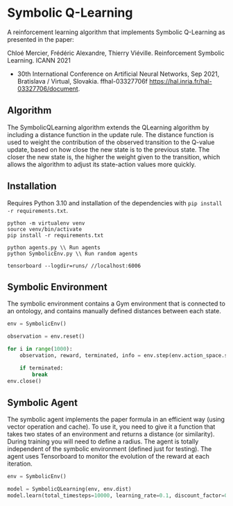 # Symbolic Q-Learning

A reinforcement learning algorithm that implements Symbolic Q-Learning as presented in the paper:

Chloé Mercier, Frédéric Alexandre, Thierry Viéville. Reinforcement Symbolic Learning. ICANN 2021 
- 30th International Conference on Artificial Neural Networks, Sep 2021, Bratislava / Virtual, Slovakia.
ffhal-03327706f
https://hal.inria.fr/hal-03327706/document.

## Algorithm

The SymbolicQLearning algorithm extends the QLearning algorithm by including a distance function in the update rule. The distance function is used to weight the contribution of the observed transition to the Q-value update, based on how close the new state is to the previous state. The closer the new state is, the higher the weight given to the transition, which allows the algorithm to adjust its state-action values more quickly.

## Installation

Requires Python 3.10 and installation of the dependencies with `pip install -r requirements.txt`.

```
python -m virtualenv venv
source venv/bin/activate
pip install -r requirements.txt

python agents.py \\ Run agents
python SymbolicEnv.py \\ Run random agents

tensorboard --logdir=runs/ //localhost:6006
```

## Symbolic Environment

The symbolic environment contains a Gym environment that is connected to an ontology, and contains manually defined distances between each state. 

```python
env = SymbolicEnv()

observation = env.reset()

for i in range(1000):
    observation, reward, terminated, info = env.step(env.action_space.sample())

    if terminated:
        break
env.close()
```


## Symbolic Agent

The symbolic agent implements the paper formula in an efficient way (using vector operation and cache). To use it, you need to give it a function that takes two states of an environment and returns a distance (or similarity). During training you will need to define a radius. The agent is totally independent of the symbolic environment (defined just for testing). The agent uses Tensorboard to monitor the evolution of the reward at each iteration.

```python
env = SymbolicEnv()

model = SymbolicQLearning(env, env.dist)
model.learn(total_timesteps=10000, learning_rate=0.1, discount_factor=0.5, radius=0.001, log_name=f"runs/symbolic-ql-{r}")
```

